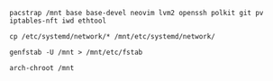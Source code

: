 ```
pacstrap /mnt base base-devel neovim lvm2 openssh polkit git pv iptables-nft iwd ethtool
```

```
cp /etc/systemd/network/* /mnt/etc/systemd/network/
```

```
genfstab -U /mnt > /mnt/etc/fstab
```

```
arch-chroot /mnt
```
